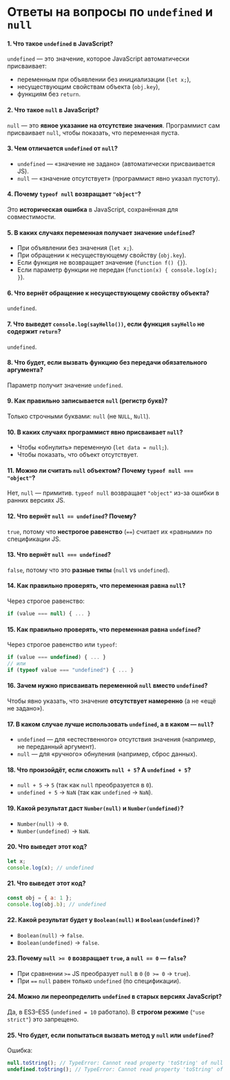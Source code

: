 # Ответы на вопросы по `undefined` и `null`

#### **1. Что такое `undefined` в JavaScript?**
`undefined` — это значение, которое JavaScript автоматически присваивает:
- переменным при объявлении без инициализации (`let x;`),
- несуществующим свойствам объекта (`obj.key`),
- функциям без `return`.

#### **2. Что такое `null` в JavaScript?**
`null` — это **явное указание на отсутствие значения**. Программист сам присваивает `null`, чтобы показать, что переменная пуста.

#### **3. Чем отличается `undefined` от `null`?**
- `undefined` — «значение не задано» (автоматически присваивается JS).
- `null` — «значение отсутствует» (программист явно указал пустоту).

#### **4. Почему `typeof null` возвращает `"object"`?**
Это **историческая ошибка** в JavaScript, сохранённая для совместимости.

#### **5. В каких случаях переменная получает значение `undefined`?**
- При объявлении без значения (`let x;`).
- При обращении к несуществующему свойству (`obj.key`).
- Если функция не возвращает значение (`function f() {}`).
- Если параметр функции не передан (`function(x) { console.log(x); }`).

#### **6. Что вернёт обращение к несуществующему свойству объекта?**
`undefined`.

#### **7. Что выведет `console.log(sayHello())`, если функция `sayHello` не содержит `return`?**
`undefined`.

#### **8. Что будет, если вызвать функцию без передачи обязательного аргумента?**
Параметр получит значение `undefined`.

#### **9. Как правильно записывается `null` (регистр букв)?**
Только строчными буквами: `null` (не `NULL`, `Null`).

#### **10. В каких случаях программист явно присваивает `null`?**
- Чтобы «обнулить» переменную (`let data = null;`).
- Чтобы показать, что объект отсутствует.

#### **11. Можно ли считать `null` объектом? Почему `typeof null === "object"`?**
Нет, `null` — примитив. `typeof null` возвращает `"object"` из-за ошибки в ранних версиях JS.

#### **12. Что вернёт `null == undefined`? Почему?**
`true`, потому что **нестрогое равенство** (`==`) считает их «равными» по спецификации JS.

#### **13. Что вернёт `null === undefined`?**
`false`, потому что это **разные типы** (`null` vs `undefined`).

#### **14. Как правильно проверять, что переменная равна `null`?**
Через строгое равенство:
```javascript
if (value === null) { ... }
```  

#### **15. Как правильно проверять, что переменная равна `undefined`?**
Через строгое равенство или `typeof`:
```javascript
if (value === undefined) { ... }
// или
if (typeof value === "undefined") { ... }
```  

#### **16. Зачем нужно присваивать переменной `null` вместо `undefined`?**
Чтобы явно указать, что значение **отсутствует намеренно** (а не «ещё не задано»).

#### **17. В каком случае лучше использовать `undefined`, а в каком — `null`?**
- `undefined` — для «естественного» отсутствия значения (например, не переданный аргумент).
- `null` — для «ручного» обнуления (например, сброс данных).

#### **18. Что произойдёт, если сложить `null + 5`? А `undefined + 5`?**
- `null + 5` → `5` (так как `null` преобразуется в `0`).
- `undefined + 5` → `NaN` (так как `undefined` → `NaN`).

#### **19. Какой результат даст `Number(null)` и `Number(undefined)`?**
- `Number(null)` → `0`.
- `Number(undefined)` → `NaN`.

#### **20. Что выведет этот код?**
```javascript
let x;
console.log(x); // undefined
```  

#### **21. Что выведет этот код?**
```javascript
const obj = { a: 1 };
console.log(obj.b); // undefined
```  

#### **22. Какой результат будет у `Boolean(null)` и `Boolean(undefined)`?**
- `Boolean(null)` → `false`.
- `Boolean(undefined)` → `false`.

#### **23. Почему `null >= 0` возвращает `true`, а `null == 0` — `false`?**
- При сравнении `>=` JS преобразует `null` в `0` (`0 >= 0` → `true`).
- При `==` `null` равен только `undefined` (по спецификации).

#### **24. Можно ли переопределить `undefined` в старых версиях JavaScript?**
Да, в ES3–ES5 (`undefined = 10` работало). В **строгом режиме** (`"use strict"`) это запрещено.

#### **25. Что будет, если попытаться вызвать метод у `null` или `undefined`?**
Ошибка:
```javascript
null.toString(); // TypeError: Cannot read property 'toString' of null
undefined.toString(); // TypeError: Cannot read property 'toString' of undefined
```  
